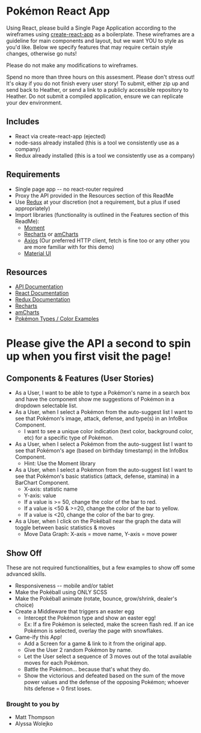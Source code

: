 # Pokémon React App #

Using React, please build a Single Page Application according to the wireframes using [create-react-app](https://github.com/facebookincubator/create-react-app#creating-an-app) as a boilerplate. These wireframes are a guideline for main components and layout, but we want YOU to style as you'd like. Below we specify features that may require certain style changes, otherwise go nuts!

Please do not make any modifications to wireframes.

Spend no more than three hours on this assesment. Please don't stress out! It's okay if you do not finish every user story! To submit, either zip up and send back to Heather, or send a link to a publicly accessible repository to Heather. Do not submit a compiled application, ensure we can replicate your dev environment.

## Includes ##
* React via create-react-app (ejected)
* node-sass already installed (this is a tool we consistently use as a company)
* Redux already installed (this is a tool we consistently use as a company)

## Requirements ##
* Single page app -- no react-router required
* Proxy the API provided in the Resources section of this ReadMe
* Use [Redux](https://redux.js.org/docs/basics/UsageWithReact.html) at your discretion (not a requirement, but a plus if used appropriately)
* Import libraries (functionality is outlined in the Features section of this ReadMe): 
    * [Moment](momentjs.com/docs/)
    * [Recharts](http://recharts.org/#/en-US/examples/SimpleBarChart) or [amCharts](https://www.amcharts.com/demos/simple-column-chart/)
    * [Axios](https://github.com/axios/axios) (Our preferred HTTP client, fetch is fine too or any other you are more familiar with for this demo)
    * [Material UI](http://www.material-ui.com/#/components/auto-complete)

## Resources ##

* [API Documentation](http://pokebase.herokuapp.com/api)
* [React Documentation](https://github.com/facebookincubator/create-react-app#creating-an-app)
* [Redux Documentation](https://redux.js.org/docs/basics/UsageWithReact.html)
* [Recharts](http://recharts.org/)
* [amCharts](https://www.amcharts.com/)
* [Pokémon Types / Color Examples](http://www.pokemongodb.net/2016/04/pokemon-go-types.html)

# Please give the API a second to spin up when you first visit the page!

## Components & Features (User Stories) ##

* As a User, I want to be able to type a Pokémon's name in a search box and have the component show me suggestions of Pokémon in a dropdown selectable list. 
* As a User, when I select a Pokémon from the auto-suggest list I want to see that Pokémon's image, attack, defense, and type(s) in an InfoBox Component. 
    * I want to see a unique color indication (text color, background color, etc) for a specific type of Pokémon.
* As a User, when I select a Pokémon from the auto-suggest list I want to see that Pokémon's age (based on birthday timestamp) in the InfoBox Component. 
    * Hint: Use the Moment library 
* As a User, when I select a Pokémon from the auto-suggest list I want to see that Pokémon's basic statistics (attack, defense, stamina) in a BarChart Component.
    * X-axis: statistic name
    * Y-axis: value
    * If a value is >= 50, change the color of the bar to red. 
    * If a value is <50 & >=20, change the color of the bar to yellow. 
    * If a value is <20, change the color of the bar to grey.
* As a User, when I click on the Pokéball near the graph the data will toggle between basic statistics & moves
    * Move Data Graph: X-axis = move name, Y-axis = move power

## Show Off ##

These are not required functionalities, but a few examples to show off some advanced skills. 

* Responsiveness -- mobile and/or tablet
* Make the Pokéball using ONLY SCSS
* Make the Pokéball animate (rotate, bounce, grow/shrink, dealer's choice)
* Create a Middleware that triggers an easter egg
    * Intercept the Pokémon type and show an easter egg! 
    * Ex: If a fire Pokémon is selected, make the screen flash red. If an ice Pokémon is selected, overlay the page with snowflakes.
* Game-ify this App!
    * Add a Screen for a game & link to it from the original app. 
    * Give the User 2 random Pokémon by name.
    * Let the User select a sequence of 3 moves out of the total available moves for each Pokémon.
    * Battle the Pokémon... because that's what they do. 
    * Show the victorious and defeated based on the sum of the move power values and the defense of the opposing Pokémon; whoever hits defense = 0 first loses. 

### Brought to you by ###

* Matt Thompson
* Alyssa Wolejko